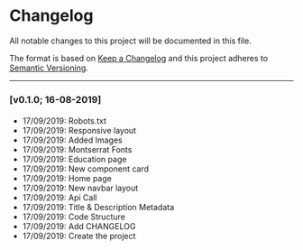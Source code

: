 # Changelog

All notable changes to this project will be documented in this file.

The format is based on [Keep a Changelog](http://keepachangelog.com/en/1.0.0/)
and this project adheres to [Semantic Versioning](http://semver.org/spec/v2.0.0.html).

---

### [v0.1.0; 16-08-2019]

#### 
- 17/09/2019: Robots.txt
- 17/09/2019: Responsive layout
- 17/09/2019: Added Images
- 17/09/2019: Montserrat Fonts
- 17/09/2019: Education page
- 17/09/2019: New component card
- 17/09/2019: Home page
- 17/09/2019: New navbar layout
- 17/09/2019: Api Call
- 17/09/2019: Title & Description Metadata
- 17/09/2019: Code Structure
- 17/09/2019: Add CHANGELOG
- 17/09/2019: Create the project
